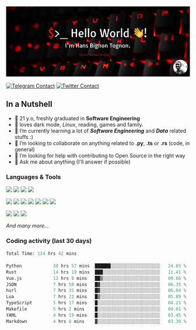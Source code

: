 ![Cover](assets/gh-readme-cover.png)

[![Telegram Contact](https://img.shields.io/badge/Telegram-%230088CC.svg?style=for-the-badge&logo=telegram&logoColor=white)](https://t.me/hanstobi) [![Twitter Contact](https://img.shields.io/badge/Twitter-%2308A0E9.svg?style=for-the-badge&logo=twitter&logoColor=white)](https://twitter.com/_tobihans)

## In a Nutshell
- 👤 21 y.o, freshly graduated in **Software Engineering**
- 🖤 loves dark mode, *Linux*, reading, games and family.
- 🌱 I’m currently learning a lot of ***Software Engineering*** and ***Data*** related stuffs :)
- 👯 I’m looking to collaborate on anything related to **.py**, **.ts** or **.rs** (code, in general)
- 🤔 I’m looking for help with contributing to Open Source in the right way
- 💬 Ask me about anything (I'll answer if possible)

### Languages & Tools
![](https://img.shields.io/badge/Linux-%23eab30f.svg?style=for-the-badge&logo=linux&logoColor=black) ![](https://img.shields.io/badge/Git-%23e54a2f.svg?style=for-the-badge&logo=git&logoColor=white) ![](https://img.shields.io/badge/Github-%231a1d21.svg?style=for-the-badge&logo=github&logoColor=white) ![](https://img.shields.io/badge/Docker-%230394f0.svg?style=for-the-badge&logo=docker&logoColor=white)

![](https://img.shields.io/badge/C-%231a1d21.svg?style=for-the-badge&logo=C&logoColor=white) ![](https://img.shields.io/badge/TypeScript-%230074c2.svg?style=for-the-badge&logo=typescript&logoColor=white) ![](https://img.shields.io/badge/Python-%23f0c540.svg?style=for-the-badge&logo=python) ![](https://img.shields.io/badge/Rust-%23ea4800.svg?style=for-the-badge&logo=rust) ![](https://img.shields.io/badge/Php-%237175aa.svg?style=for-the-badge&logo=php&logoColor=white) ![](https://img.shields.io/badge/HTML-%23d84924.svg?style=for-the-badge&logo=html5&logoColor=white) ![](https://img.shields.io/badge/Scss-%23c45f92.svg?style=for-the-badge&logo=sass&logoColor=white)

![](https://img.shields.io/badge/Vue-%23314559.svg?style=for-the-badge&logo=vue.js) ![](https://img.shields.io/badge/Laravel-%23e54a2f.svg?style=for-the-badge&logo=laravel&logoColor=white) ![](https://img.shields.io/badge/Adonis-%235a45ff.svg?style=for-the-badge&logo=adonisjs)

*And many more...*

### Coding activity (last 30 days)
<!--START_SECTION:waka-->

```python
Total Time: 124 hrs 42 mins

Python            30 hrs 57 mins  ██████░░░░░░░░░░░░░░░░░░░   24.65 %
Rust              14 hrs 19 mins  ███░░░░░░░░░░░░░░░░░░░░░░   11.41 %
Vue.js            12 hrs 8 mins   ██▒░░░░░░░░░░░░░░░░░░░░░░   09.66 %
JSON              7 hrs 58 mins   █▓░░░░░░░░░░░░░░░░░░░░░░░   06.35 %
hurl              7 hrs 35 mins   █▓░░░░░░░░░░░░░░░░░░░░░░░   06.04 %
Lua               7 hrs 23 mins   █▒░░░░░░░░░░░░░░░░░░░░░░░   05.89 %
TypeScript        5 hrs 17 mins   █░░░░░░░░░░░░░░░░░░░░░░░░   04.21 %
Makefile          5 hrs 2 mins    █░░░░░░░░░░░░░░░░░░░░░░░░   04.01 %
YAML              4 hrs 19 mins   █░░░░░░░░░░░░░░░░░░░░░░░░   03.45 %
Markdown          4 hrs 8 mins    ▓░░░░░░░░░░░░░░░░░░░░░░░░   03.30 %
```

<!--END_SECTION:waka-->
